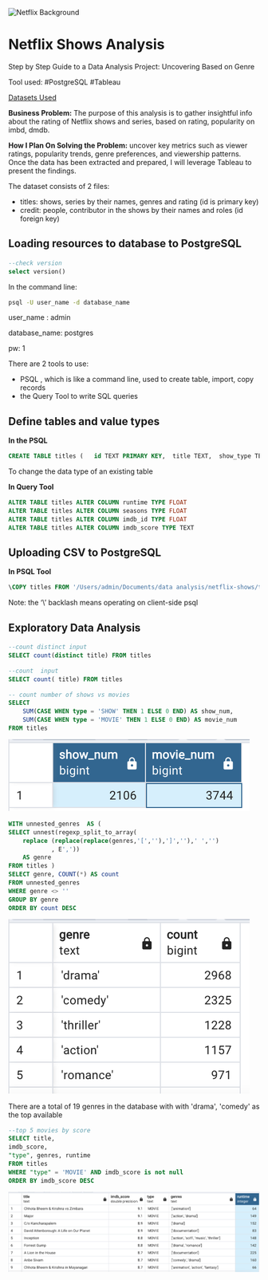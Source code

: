 ![Netflix Background](./photo-1574375927938-d5a98e8ffe85.avif)
# Netflix Shows Analysis

Step by Step Guide to a Data Analysis Project: Uncovering Based on Genre

Tool used: #PostgreSQL #Tableau

[Datasets Used](https://www.kaggle.com/datasets/victorsoeiro/netflix-tv-shows-and-movies?select=titles.csv)

**Business Problem:** The purpose of this analysis is to gather insightful info about the rating of Netflix shows and series, based on rating, popularity on imbd, dmdb. 

**How I Plan On Solving the Problem:** uncover key metrics such as viewer ratings, popularity trends, genre preferences, and viewership patterns. Once the data has been extracted and prepared, I will leverage Tableau to present the findings. 

The dataset consists of 2 files:
- titles: shows, series by their names, genres and rating (id is primary key)
- credit: people, contributor in the shows by their names and roles (id foreign key) 

## Loading resources to database to PostgreSQL

```sql
--check version
select version()
```

In the command line: 

```bash
psql -U user_name -d database_name
```

user_name : admin 

database_name: postgres

pw: 1

There are 2 tools to use: 

- PSQL , which is like a command line, used to create table, import, copy records
- the Query Tool to write SQL queries

## Define tables and value types

**In the PSQL**

```sql
CREATE TABLE titles (   id TEXT PRIMARY KEY,  title TEXT,  show_type TEXT,  description TEXT,  release_year INT,  age_certification TEXT,  runtime FLOAT,  genres TEXT,  production_countries TEXT,  seasons FLOAT,  imdb_id FLOAT,  imdb_score FLOAT,  imdb_votes FLOAT,  tmdb_popularity FLOAT,  tmdb_score FLOAT);
```

To change the data type of an existing table

**In Query Tool**

```sql
ALTER TABLE titles ALTER COLUMN runtime TYPE FLOAT
ALTER TABLE titles ALTER COLUMN seasons TYPE FLOAT
ALTER TABLE titles ALTER COLUMN imdb_id TYPE FLOAT
ALTER TABLE titles ALTER COLUMN imdb_score TYPE TEXT
```

## Uploading CSV to PostgreSQL

**In PSQL Tool**

```sql
\COPY titles FROM '/Users/admin/Documents/data analysis/netflix-shows/titles.csv' WITH ( FORMAT CSV, HEADER true, DELIMITER ',');

```

Note: the ‘\’ backlash means operating on client-side psql

## Exploratory Data Analysis
```sql
--count distinct input
SELECT count(distinct title) FROM titles
```


```sql
--count  input
SELECT count( title) FROM titles
```

```sql
-- count number of shows vs movies
SELECT 
	SUM(CASE WHEN type = 'SHOW' THEN 1 ELSE 0 END) AS show_num,
	SUM(CASE WHEN type = 'MOVIE' THEN 1 ELSE 0 END) AS movie_num
FROM titles
```
![Screen Shot 2024-01-04 at 11.18.03 AM.png](./Screen%20Shot%202024-01-04%20at%2011.43.20%20AM.png)

```sql
WITH unnested_genres  AS (
SELECT unnest(regexp_split_to_array(
	replace (replace(replace(genres,'[',''),']',''),' ','')
			, E',')) 
	AS genre
FROM titles )
SELECT genre, COUNT(*) AS count
FROM unnested_genres
WHERE genre <> ''
GROUP BY genre
ORDER BY count DESC
```
![Screen Shot 2024-01-04 at 11.46.03 AM.png](./Screen%20Shot%202024-01-04%20at%2011.46.46%20AM.png)

There are a total of 19 genres in the database with with 'drama', 'comedy' as the top available
```sql
--top 5 movies by score
SELECT title, 
imdb_score,
"type", genres, runtime
FROM titles
WHERE "type" = 'MOVIE' AND imdb_score is not null
ORDER BY imdb_score DESC
```

![Screen Shot 2024-01-04 at 12.28.03 AM.png](./Screen%20Shot%202024-01-04%20at%2012.28.56%20PM.png)